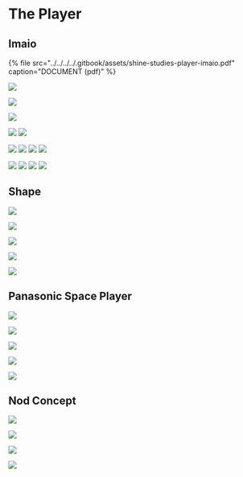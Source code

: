 # The Player

## Imaio

{% file src="../../../../.gitbook/assets/shine-studies-player-imaio.pdf" caption="DOCUMENT \(pdf\)" %}



![](../../../../.gitbook/assets/shine-studies-player-imaio-1-.jpg)

![](../../../../.gitbook/assets/shine-studies-player-imaio-11-.jpg)

![](../../../../.gitbook/assets/shine-studies-player-imaio-12-.jpg)

![](../../../../.gitbook/assets/shine-studies-player-imaio-3-.jpg) ![](../../../../.gitbook/assets/shine-studies-player-imaio-4-.jpg)

![](../../../../.gitbook/assets/shine-studies-player-imaio-6-.jpg) ![](../../../../.gitbook/assets/shine-studies-player-imaio-7-.jpg) ![](../../../../.gitbook/assets/shine-studies-player-imaio-8-.jpg) ![](../../../../.gitbook/assets/shine-studies-player-imaio-9-.jpg)

![](../../../../.gitbook/assets/shine-studies-player-imaio-17-.jpg) ![](../../../../.gitbook/assets/shine-studies-player-imaio-18-.jpg) ![](../../../../.gitbook/assets/shine-studies-player-imaio-19-.jpg) ![](../../../../.gitbook/assets/shine-studies-player-imaio-20-.jpg)

## Shape

![](../../../../.gitbook/assets/shine-studies-player-shape-1-.jpg)

![](../../../../.gitbook/assets/shine-studies-player-shape-2-.jpg)

![](../../../../.gitbook/assets/shine-studies-player-shape-3-.jpg)

![](../../../../.gitbook/assets/shine-studies-player-shape-4-.jpg)

![](../../../../.gitbook/assets/shine-studies-player-shape-5-.jpg)

## Panasonic Space Player

![](../../../../.gitbook/assets/shine-studies-player-panasonic-space-player-1-.jpg)

![](../../../../.gitbook/assets/shine-studies-player-panasonic-space-player-2-.jpg)

![](../../../../.gitbook/assets/shine-studies-player-panasonic-space-player-3-.jpg)

![](../../../../.gitbook/assets/shine-studies-player-panasonic-space-player-4-.jpg)

![](../../../../.gitbook/assets/shine-studies-player-panasonic-space-player-5-.jpg)

## Nod Concept

![](../../../../.gitbook/assets/shine-studies-player-nod-1-.jpg)

![](../../../../.gitbook/assets/shine-studies-player-nod-2-.jpg)

![](../../../../.gitbook/assets/shine-studies-player-nod-4-.jpg)

![](../../../../.gitbook/assets/shine-studies-player-nod-3-.jpg)

